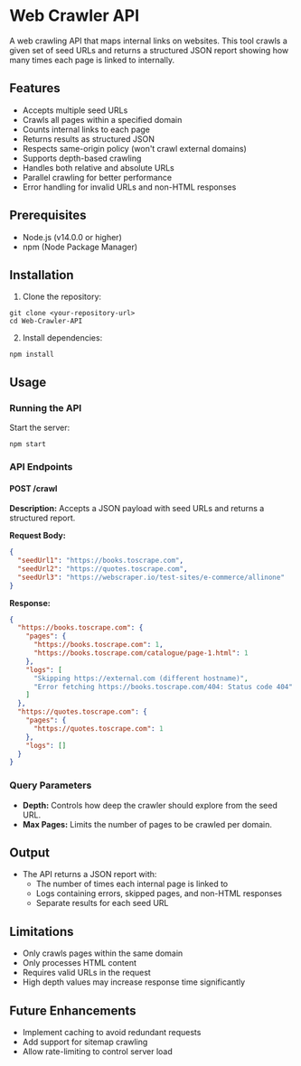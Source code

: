 # Web Crawler API

A web crawling API that maps internal links on websites. This tool crawls a given set of seed URLs and returns a structured JSON report showing how many times each page is linked to internally.

## Features

- Accepts multiple seed URLs
- Crawls all pages within a specified domain
- Counts internal links to each page
- Returns results as structured JSON
- Respects same-origin policy (won't crawl external domains)
- Supports depth-based crawling
- Handles both relative and absolute URLs
- Parallel crawling for better performance
- Error handling for invalid URLs and non-HTML responses

## Prerequisites

- Node.js (v14.0.0 or higher)
- npm (Node Package Manager)

## Installation

1. Clone the repository:
```
git clone <your-repository-url>
cd Web-Crawler-API
```

2. Install dependencies:
```
npm install
```

## Usage

### Running the API

Start the server:
```
npm start
```

### API Endpoints

#### **POST /crawl**

**Description:** Accepts a JSON payload with seed URLs and returns a structured report.

**Request Body:**
```json
{
  "seedUrl1": "https://books.toscrape.com",
  "seedUrl2": "https://quotes.toscrape.com",
  "seedUrl3": "https://webscraper.io/test-sites/e-commerce/allinone"
}
```

**Response:**
```json
{
  "https://books.toscrape.com": {
    "pages": {
      "https://books.toscrape.com": 1,
      "https://books.toscrape.com/catalogue/page-1.html": 1
    },
    "logs": [
      "Skipping https://external.com (different hostname)",
      "Error fetching https://books.toscrape.com/404: Status code 404"
    ]
  },
  "https://quotes.toscrape.com": {
    "pages": {
      "https://quotes.toscrape.com": 1
    },
    "logs": []
  }
}
```

### Query Parameters

- **Depth:** Controls how deep the crawler should explore from the seed URL.
- **Max Pages:** Limits the number of pages to be crawled per domain.

## Output

- The API returns a JSON report with:
  - The number of times each internal page is linked to
  - Logs containing errors, skipped pages, and non-HTML responses
  - Separate results for each seed URL

## Limitations

- Only crawls pages within the same domain
- Only processes HTML content
- Requires valid URLs in the request
- High depth values may increase response time significantly

## Future Enhancements

- Implement caching to avoid redundant requests
- Add support for sitemap crawling
- Allow rate-limiting to control server load